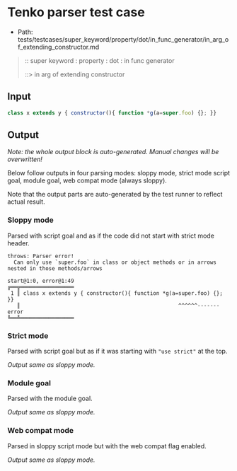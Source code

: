 # Tenko parser test case

- Path: tests/testcases/super_keyword/property/dot/in_func_generator/in_arg_of_extending_constructor.md

> :: super keyword : property : dot : in func generator
>
> ::> in arg of extending constructor

## Input

`````js
class x extends y { constructor(){ function *g(a=super.foo) {}; }}
`````

## Output

_Note: the whole output block is auto-generated. Manual changes will be overwritten!_

Below follow outputs in four parsing modes: sloppy mode, strict mode script goal, module goal, web compat mode (always sloppy).

Note that the output parts are auto-generated by the test runner to reflect actual result.

### Sloppy mode

Parsed with script goal and as if the code did not start with strict mode header.

`````
throws: Parser error!
  Can only use `super.foo` in class or object methods or in arrows nested in those methods/arrows

start@1:0, error@1:49
╔══╦═════════════════
 1 ║ class x extends y { constructor(){ function *g(a=super.foo) {}; }}
   ║                                                  ^^^^^^------- error
╚══╩═════════════════

`````

### Strict mode

Parsed with script goal but as if it was starting with `"use strict"` at the top.

_Output same as sloppy mode._

### Module goal

Parsed with the module goal.

_Output same as sloppy mode._

### Web compat mode

Parsed in sloppy script mode but with the web compat flag enabled.

_Output same as sloppy mode._
